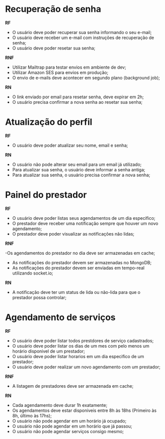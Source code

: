 # Recuperação de senha
**RF**
 - O usuário deve poder recuperar sua senha informando o seu e-mail;
 - O usuário deve receber um e-mail com instruções de recuperação de senha;
 - O usuário deve poder resetar sua senha;

**RNF**
- Utilizar Mailtrap para testar envios em ambiente de dev;
- Utilizar Amazon SES para envios em produção;
- O envio de e-mails deve acontecer em segundo plano (background job);

**RN**
- O link enviado por email para resetar senha, deve expirar em 2h;
- O usuário precisa confirmar a nova senha ao resetar sua senha;


# Atualização do perfil

**RF**
- O usuário deve poder atualizar seu nome, email e senha;

**RN**
- O usuário não pode alterar seu email para um email já utilizado;
- Para atualizar sua senha, o usuário deve informar a senha antiga;
- Para atualizar sua senha, o usuário precisa confirmar a nova senha;

# Painel do prestador

 **RF**

- O usuário deve poder listas seus agendamentos de um dia especifico;
- O prestador deve receber uma notificação sempre que houver um novo agendamento;
- O prestador deve poder visualizar as notificações não lidas;

**RNF**

-Os agendamentos do prestador no dia deve ser armazenadas em cache;
- As notificações do prestador devem ser armazenadas no MongoDB;
- As notificações do prestador devem ser enviadas em tempo-real utilizando socket.io;

**RN**

- A notificação deve ter um status de lida ou não-lida para que o prestador possa controlar;


# Agendamento de serviços

**RF**

- O usuário deve poder listar todos prestdores de serviço cadastrados;
- O usuário deve poder listar os dias de um mes com pelo menos um horário disponivel de um prestador;
- O usuário deve poder listar horarios em um dia especifico de um prestador;
- O usuário deve poder realizar um novo agendamento com um prestador;

**RNF**

- A listagem de prestadores deve ser armazenada em cache;

**RN**

- Cada agendamento deve durar 1h exatamente;
- Os agendamentos deve estar disponiveis entre 8h às 18hs (Primeiro às 8h, último às 17hs);
- O usuário não pode agendar em um horário já ocupado;
- O usuário não pode agendar em um horário que já passou;
- O usuário não pode agendar serviços consigo mesmo;


